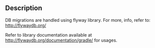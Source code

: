 ## Description

DB migrations are handled using flyway library.  For more, info, refer to: http://flywaydb.org/

Refer to library documentation available at http://flywaydb.org/documentation/gradle/ for usages.